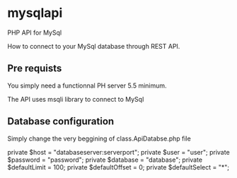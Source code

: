 # mysqlapi
PHP API for MySql

How to connect to your MySql database through REST API.

## Pre requists ##

You simply need a functionnal PH server 5.5 minimum.

The API uses msqli library to connect to MySql

## Database configuration

Simply change the very beggining of class.ApiDatabse.php file

private $host = "databaseserver:serverport";
private $user = "user";
private $password = "password";
private $database = "database";
private $defaultLimit = 100;
private $defaultOffset = 0;
private $defaultSelect = "*";
